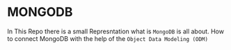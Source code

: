 # MONGODB


In This Repo there is a small Represntation what is `MongoDB` is all about.
How to connect MongoDB with the help of the `Object Data Modeling (ODM)`
